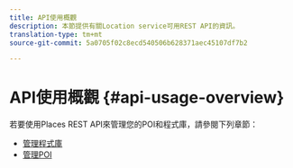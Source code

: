 ```yaml
---
title: API使用概觀
description: 本節提供有關Location service可用REST API的資訊。
translation-type: tm+mt
source-git-commit: 5a0705f02c8ecd540506b628371aec45107df7b2

---
```



# API使用概觀 {#api-usage-overview}

若要使用Places REST API來管理您的POI和程式庫，請參閱下列章節：

* [管理程式庫](/help/web-service-api/api-usage/manage-libraries/manage-libraries.md)
* [管理POI](/help/web-service-api/api-usage/manage-pois/manage-pois.md)